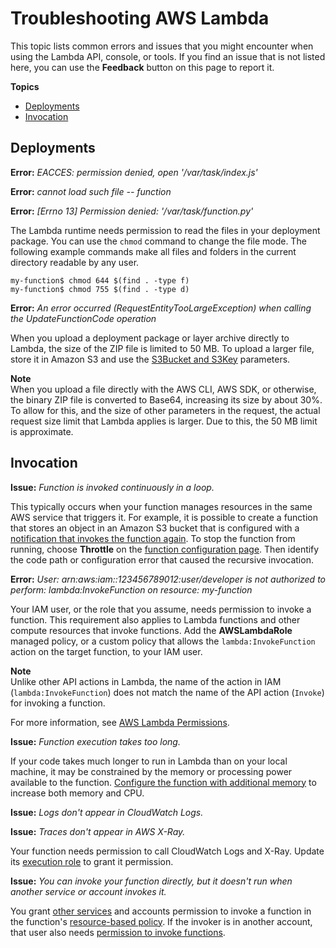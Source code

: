 # Troubleshooting AWS Lambda<a name="lambda-troubleshooting"></a>

This topic lists common errors and issues that you might encounter when using the Lambda API, console, or tools\. If you find an issue that is not listed here, you can use the **Feedback** button on this page to report it\.

**Topics**
+ [Deployments](#troubleshooting-deployment)
+ [Invocation](#troubleshooting-invocation)

## Deployments<a name="troubleshooting-deployment"></a>

**Error:** *EACCES: permission denied, open '/var/task/index\.js'*

**Error:** *cannot load such file \-\- function*

**Error:** *\[Errno 13\] Permission denied: '/var/task/function\.py'*

The Lambda runtime needs permission to read the files in your deployment package\. You can use the `chmod` command to change the file mode\. The following example commands make all files and folders in the current directory readable by any user\.

```
my-function$ chmod 644 $(find . -type f)
my-function$ chmod 755 $(find . -type d)
```

**Error:** *An error occurred \(RequestEntityTooLargeException\) when calling the UpdateFunctionCode operation*

When you upload a deployment package or layer archive directly to Lambda, the size of the ZIP file is limited to 50 MB\. To upload a larger file, store it in Amazon S3 and use the [S3Bucket and S3Key](API_UpdateFunctionCode.md#SSS-UpdateFunctionCode-request-S3Bucket) parameters\.

**Note**  
When you upload a file directly with the AWS CLI, AWS SDK, or otherwise, the binary ZIP file is converted to Base64, increasing its size by about 30%\. To allow for this, and the size of other parameters in the request, the actual request size limit that Lambda applies is larger\. Due to this, the 50 MB limit is approximate\.

## Invocation<a name="troubleshooting-invocation"></a>

**Issue:** *Function is invoked continuously in a loop\.*

This typically occurs when your function manages resources in the same AWS service that triggers it\. For example, it is possible to create a function that stores an object in an Amazon S3 bucket that is configured with a [notification that invokes the function again](with-s3.md)\. To stop the function from running, choose **Throttle** on the [function configuration page](resource-model.md)\. Then identify the code path or configuration error that caused the recursive invocation\.

**Error:** *User: arn:aws:iam::123456789012:user/developer is not authorized to perform: lambda:InvokeFunction on resource: my\-function*

Your IAM user, or the role that you assume, needs permission to invoke a function\. This requirement also applies to Lambda functions and other compute resources that invoke functions\. Add the **AWSLambdaRole** managed policy, or a custom policy that allows the `lambda:InvokeFunction` action on the target function, to your IAM user\.

**Note**  
Unlike other API actions in Lambda, the name of the action in IAM \(`lambda:InvokeFunction`\) does not match the name of the API action \(`Invoke`\) for invoking a function\.

For more information, see [AWS Lambda Permissions](lambda-permissions.md)\.

**Issue:** *Function execution takes too long\.*

If your code takes much longer to run in Lambda than on your local machine, it may be constrained by the memory or processing power available to the function\. [Configure the function with additional memory](resource-model.md) to increase both memory and CPU\.

**Issue:** *Logs don't appear in CloudWatch Logs\.*

**Issue:** *Traces don't appear in AWS X\-Ray\.*

Your function needs permission to call CloudWatch Logs and X\-Ray\. Update its [execution role](lambda-intro-execution-role.md) to grant it permission\.

**Issue:** *You can invoke your function directly, but it doesn't run when another service or account invokes it\.*

You grant [other services](lambda-services.md) and accounts permission to invoke a function in the function's [resource\-based policy](access-control-resource-based.md)\. If the invoker is in another account, that user also needs [permission to invoke functions](access-control-identity-based.md)\.